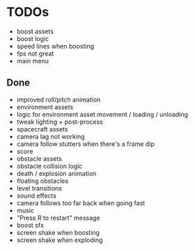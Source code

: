 # TODOs

- boost assets
- boost logic
- speed lines when boosting
- fps not great
- main menu

## Done
- improved roll/pitch animation
- environment assets
- logic for environment asset movement / loading / unloading
- tweak lighting + post-process
- spacecraft assets
- camera lag not working
- camera follow stutters when there's a frame dip
- score
- obstacle assets
- obstacle collision logic
- death / explosion animation
- floating obstacles
- level transitions
- sound effects
- camera follows too far back when going fast
- music
- "Press R to restart" message
- boost sfx
- screen shake when boosting
- screen shake when exploding
